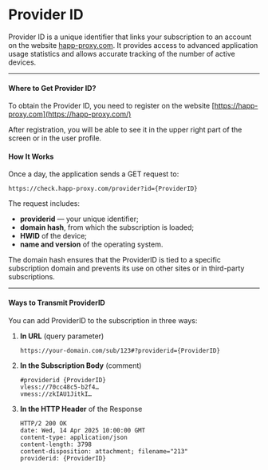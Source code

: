 # Provider ID

Provider ID is a unique identifier that links your subscription to an account on the website [happ-proxy.com](https://happ-proxy.com/). It provides access to advanced application usage statistics and allows accurate tracking of the number of active devices.

***

#### Where to Get Provider ID?

To obtain the Provider ID, you need to register on the website [https://happ-proxy.com](https://happ-proxy.com/)

After registration, you will be able to see it in the upper right part of the screen or in the user profile.

#### **How It Works**

Once a day, the application sends a GET request to:

```
https://check.happ-proxy.com/provider?id={ProviderID}
```

The request includes:

* **providerid** — your unique identifier;
* **domain hash**, from which the subscription is loaded;
* **HWID** of the device;
* **name and version** of the operating system.

The domain hash ensures that the ProviderID is tied to a specific subscription domain and prevents its use on other sites or in third-party subscriptions.

***

#### **Ways to Transmit ProviderID**

You can add ProviderID to the subscription in three ways:

1.  **In URL** (query parameter)

    ```
    https://your-domain.com/sub/123#?providerid={ProviderID}
    ```
2.  **In the Subscription Body** (comment)

    ```
    #providerid {ProviderID}
    vless://70cc48c5‑b2f4…
    vmess://zkIAU1JitkI…
    ```
3.  **In the HTTP Header** of the Response

    ```
    HTTP/2 200 OK
    date: Wed, 14 Apr 2025 10:00:00 GMT
    content-type: application/json
    content-length: 3798
    content-disposition: attachment; filename="213"
    providerid: {ProviderID}
    ```
